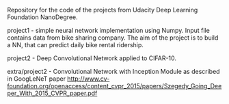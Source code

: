 Repository for the code of the projects from Udacity Deep Learning Foundation NanoDegree.

project1 - simple neural network implementation using Numpy. Input file contains data from bike sharing company. The aim of the project is to build a NN, that can predict daily bike rental ridership. 

project2 - Deep Convolutional Network applied to CIFAR-10.

extra/project2 - Convolutional Network with Inception Module as described in GoogLeNeT paper http://www.cv-foundation.org/openaccess/content_cvpr_2015/papers/Szegedy_Going_Deeper_With_2015_CVPR_paper.pdf